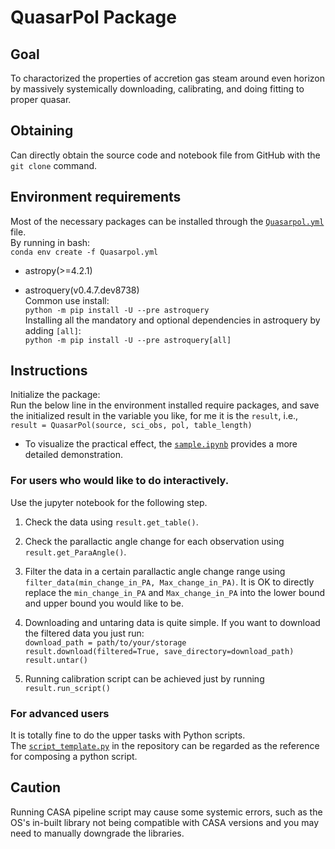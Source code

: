 # QuasarPol Package

## Goal
To charactorized the properties of accretion gas steam around even horizon by massively systemically downloading, calibrating, and doing fitting to proper quasar.

## Obtaining
Can directly obtain the source code and notebook file from GitHub with the `git clone` command.

## Environment requirements
Most of the necessary packages can be installed through the [`Quasarpol.yml`](https://github.com/peterlai500/QuasarPolarization/blob/main/Quasarpol.yml) file.  
By running in bash:  
`conda env create -f Quasarpol.yml `

- astropy(>=4.2.1)

- astroquery(v0.4.7.dev8738)  
  Common use install:  
  `python -m pip install -U --pre astroquery`  
  Installing all the mandatory and optional dependencies in astroquery by adding `[all]`:  
  `python -m pip install -U --pre astroquery[all]`
## Instructions
Initialize the package:  
Run the below line in the environment installed require packages, and save the initialized result in the variable you like, for me it is the `result`, i.e.,  
`result = QuasarPol(source, sci_obs, pol, table_length)`  

- To visualize the practical effect, the [`sample.ipynb`](https://github.com/peterlai500/QuasarPolarization/blob/main/sample.ipynb) provides a more detailed demonstration.

### For users who would like to do interactively. 
Use the jupyter notebook for the following step.
1. Check the data using `result.get_table()`. 

2. Check the parallactic angle change for each observation using `result.get_ParaAngle()`.

3. Filter the data in a certain parallactic angle change range using  
`filter_data(min_change_in_PA, Max_change_in_PA)`.
It is OK to directly replace the `min_change_in_PA` and `Max_change_in_PA` into the lower bound and upper bound you would like to be.

5. Downloading and untaring data is quite simple. If you want to download the filtered data you just run:  
`download_path = path/to/your/storage`  
`result.download(filtered=True, save_directory=download_path)`  
`result.untar()`
6. Running calibration script can be achieved just by running  
`result.run_script()`

### For advanced users
It is totally fine to do the upper tasks with Python scripts.  
The [`script_template.py`](https://github.com/peterlai500/QuasarPolarization/blob/main/script_template.py) in the repository can be regarded as the reference for composing a python script.

## Caution
Running CASA pipeline script may cause some systemic errors, such as the OS's in-built library not being compatible with CASA versions and you may need to manually downgrade the libraries. 






